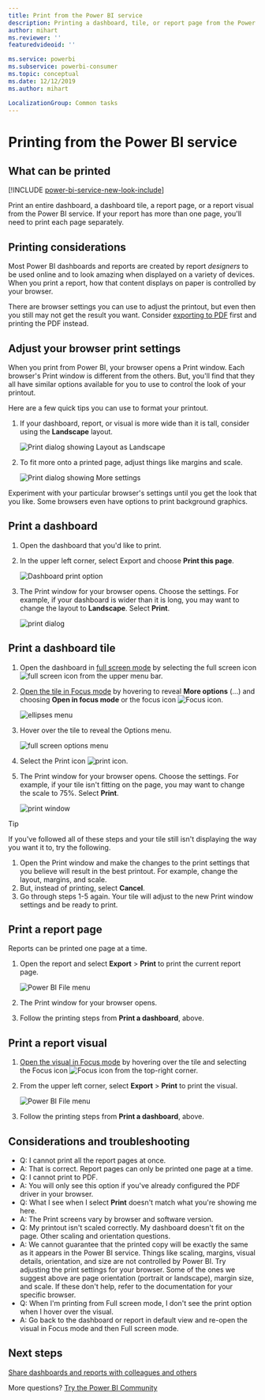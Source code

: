 ```yaml
---
title: Print from the Power BI service
description: Printing a dashboard, tile, or report page from the Power BI service.
author: mihart
ms.reviewer: ''
featuredvideoid: ''

ms.service: powerbi
ms.subservice: powerbi-consumer
ms.topic: conceptual
ms.date: 12/12/2019
ms.author: mihart

LocalizationGroup: Common tasks
---
```

# Printing from the Power BI service

## What can be printed
[!INCLUDE [power-bi-service-new-look-include](../includes/power-bi-service-new-look-include.md)]

Print an entire dashboard, a dashboard tile, a report page, or a report visual from the Power BI service. If your report has more than one page, you'll need to print each page separately. 

## Printing considerations

Most Power BI dashboards and reports are created by report *designers* to be used online and to look amazing when displayed on a variety of devices. When you print a report, how that content displays on paper is controlled by your browser. 

There are browser settings you can use to adjust the printout, but even then you still may not get the result you want. Consider [exporting to PDF](end-user-pdf.md) first and printing the PDF instead. 

## Adjust your browser print settings
When you print from Power BI, your browser opens a Print window. Each browser's Print window is different from the others. But, you'll find that they all have similar options available for you to use to control the look of your printout. 

Here are a few quick tips you can use to format your printout.

   > 
1. If your dashboard, report, or visual is more wide than it is tall, consider using the **Landscape** layout. 

   ![Print dialog showing Layout as Landscape](./media/end-user-print/power-bi-landscape-layout.png)

2. To fit more onto a printed page, adjust things like margins and scale. 

    ![Print dialog showing More settings](./media/end-user-print/power-bi-margins.png)

Experiment with your particular browser's settings until you get the look that you like. Some browsers even have options to print background graphics. 

## Print a dashboard
1. Open the dashboard that you'd like to print.
2. In the upper left corner, select Export and choose **Print this page**.
   
    ![Dashboard print option](./media/end-user-print/power-bi-dashboard-print.png)

3. The Print window for your browser opens. Choose the settings. For example, if your dashboard is wider than it is long, you may want to change the layout to **Landscape**. Select **Print**.
   
    ![print dialog](./media/end-user-print/power-bi-print-dash.png)

## Print a dashboard tile
1. Open the dashboard in [full screen mode](end-user-focus.md) by selecting the full screen icon ![full screen icon](./media/end-user-print/power-bi-full-screen.png) from the upper menu bar.

3. [Open the tile in Focus mode](end-user-focus.md) by hovering to reveal **More options** (...) and choosing **Open in focus mode** or the focus icon ![Focus icon](./media/end-user-print/power-bi-focus-icon.png).
   
    ![ellipses menu](./media/end-user-print/power-bi-menu-options.png)

4. Hover over the tile to reveal the Options menu.
   
    ![full screen options menu](./media/end-user-print/menu-options-new.png)

4. Select the Print icon ![print icon](./media/end-user-print/print-icon.png).     

5. The Print window for your browser opens. Choose the settings. For example, if your tile isn't fitting on the page, you may want to change the scale to 75%. Select **Print**.

    ![print window](./media/end-user-print/power-bi-scale.png) 

> [!TIP]
> If you've followed all of these steps and your tile still isn't displaying the way you want it to, try the following.
> 1. Open the Print window and make the changes to the print settings that you believe will result in the best printout. For example, change the layout, margins, and scale. 
> 2. But, instead of printing, select **Cancel**. 
> 3. Go through steps 1-5 again. Your tile will adjust to the new Print window settings and be ready to print.

## Print a report page
Reports can be printed one page at a time.

1. Open the report and select **Export** > **Print** to print the current report page.
   
    ![Power BI File menu](./media/end-user-print/power-bi-report-print.png)
2. The Print window for your browser opens.

3. Follow the printing steps from **Print a dashboard**, above.
   


## Print a report visual
1. [Open the visual in Focus mode](end-user-focus.md) by hovering over the tile and selecting the Focus icon ![Focus icon](./media/end-user-print/power-bi-focus-icon.png) from the top-right corner.

2. From the upper left corner, select **Export** > **Print** to print the visual.

    ![Power BI File menu](./media/end-user-print/power-bi-report-print.png)


3. Follow the printing steps from **Print a dashboard**, above.

## Considerations and troubleshooting

* Q: I cannot print all the report pages at once.    
* A: That is correct. Report pages can only be printed one page at a time.
* Q: I cannot print to PDF.    
* A: You will only see this option if you've already configured the PDF driver in your browser.    
* Q: What I see when I select **Print** doesn't match what you're showing me here.    
* A: The Print screens vary by browser and software version.
* Q: My printout isn't scaled correctly.  My dashboard doesn't fit on the page. Other scaling and orientation questions.    
* A: We cannot guarantee that the printed copy will be exactly the same as it appears in the Power BI service. Things like scaling, margins, visual details, orientation, and size are not controlled by Power BI. Try adjusting the print settings for your browser. Some of the ones we suggest above are page orientation (portrait or landscape), margin size, and scale. If these don't help, refer to the documentation for your specific browser.      
* Q: When I'm printing from Full screen mode, I don't see the print option when I hover over the visual.   
* A: Go back to the dashboard or report in default view and re-open the visual in Focus mode and then Full screen mode. 

## Next steps
[Share dashboards and reports with colleagues and others](../service-share-dashboards.md)

More questions? [Try the Power BI Community](https://community.powerbi.com/)

